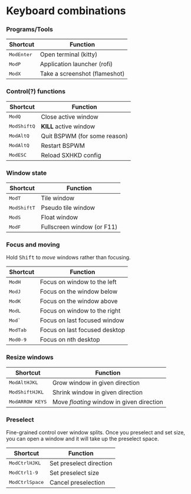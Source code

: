 # Keyboard combinations

### Programs/Tools
 Shortcut | Function
----------|----------
<kbd>Mod</kbd><kbd>Enter</kbd> | Open terminal (kitty)
<kbd>Mod</kbd><kbd>P</kbd> | Application launcher (rofi)
<kbd>Mod</kbd><kbd>X</kbd> | Take a screenshot (flameshot)

### Control(?) functions 
Shortcut | Function
----------|----------
<kbd>Mod</kbd><kbd>Q</kbd> | Close active window
<kbd>Mod</kbd><kbd>Shift</kbd><kbd>Q</kbd> | **KILL** active window
<kbd>Mod</kbd><kbd>Alt</kbd><kbd>Q</kbd> | Quit BSPWM (for some reason)
<kbd>Mod</kbd><kbd>Alt</kbd><kbd>Q</kbd> | Restart BSPWM
<kbd>Mod</kbd><kbd>ESC</kbd> | Reload SXHKD config

### Window state
 Shortcut | Function
----------|----------
<kbd>Mod</kbd><kbd>T</kbd> | Tile window
<kbd>Mod</kbd><kbd>Shift</kbd><kbd>T</kbd> | Pseudo tile window
<kbd>Mod</kbd><kbd>S</kbd> | Float window
<kbd>Mod</kbd><kbd>F</kbd> | Fullscreen window (or F11)

### Focus and moving
Hold <kbd>Shift</kbd> to *move* windows rather than focusing.

 Shortcut | Function
----------|----------
<kbd>Mod</kbd><kbd>H</kbd> | Focus on window to the left
<kbd>Mod</kbd><kbd>J</kbd> | Focus on the window below
<kbd>Mod</kbd><kbd>K</kbd> | Focus on the window above
<kbd>Mod</kbd><kbd>L</kbd> | Focus on window to the right
<kbd>Mod</kbd><kbd>\`</kbd> | Focus on last focused window
<kbd>Mod</kbd><kbd>Tab</kbd> | Focus on last focused desktop
<kbd>Mod</kbd><kbd>0-9</kbd> | Focus on nth desktop

### Resize windows

 Shortcut | Function
----------|----------
<kbd>Mod</kbd><kbd>Alt</kbd><kbd>HJKL</kbd> | Grow window in given direction
<kbd>Mod</kbd><kbd>Shift</kbd><kbd>HJKL</kbd> | Shrink window in given direction
<kbd>Mod</kbd><kbd>ARROW KEYS</kbd> | Move *floating* window in given direction

### Preselect

Fine-grained control over window splits. Once you preselect and set size, you can open a window and it will take up the preselect space.

 Shortcut | Function
----------|----------
<kbd>Mod</kbd><kbd>Ctrl</kbd><kbd>HJKL</kbd> | Set preselect direction
<kbd>Mod</kbd><kbd>Ctrl</kbd><kbd>1-9</kbd> | Set preselect size
<kbd>Mod</kbd><kbd>Ctrl</kbd><kbd>Space</kbd> | Cancel preselection



